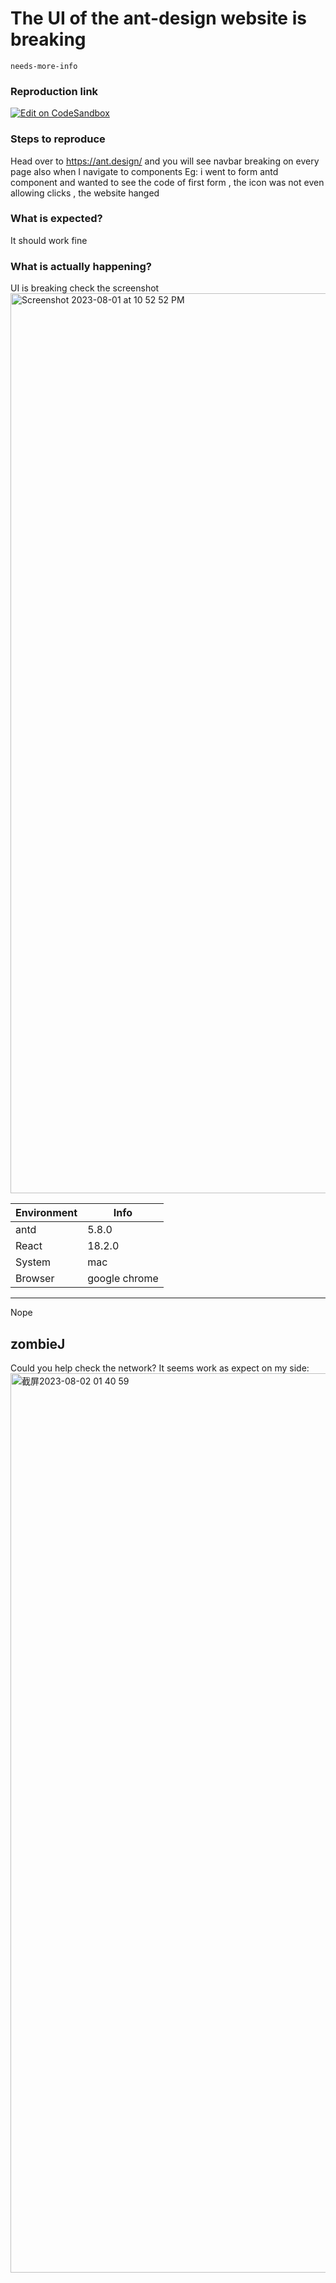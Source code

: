 # The UI of the ant-design website is breaking

`needs-more-info`

### Reproduction link

[![Edit on CodeSandbox](https://codesandbox.io/static/img/play-codesandbox.svg)](https://codesandbox.io/s/antd-reproduction-template-forked-jyh2k9)

### Steps to reproduce

Head over to https://ant.design/ and you will see navbar breaking on every page
also when I navigate to components Eg: i went to form antd component and wanted to see the code of first form , the icon was not even allowing clicks , the website hanged

### What is expected?

It should work fine

### What is actually happening?

UI is breaking
check the screenshot
<img width="1440" alt="Screenshot 2023-08-01 at 10 52 52 PM" src="https://github.com/ant-design/ant-design/assets/124770018/b1cefcf0-ebb2-4dcc-859a-79dfd4f06ee5">

| Environment | Info          |
| ----------- | ------------- |
| antd        | 5.8.0         |
| React       | 18.2.0        |
| System      | mac           |
| Browser     | google chrome |

---

Nope

<!-- generated by ant-design-issue-helper. DO NOT REMOVE -->

## zombieJ

Could you help check the network? It seems work as expect on my side:
<img width="1439" alt="截屏2023-08-02 01 40 59" src="https://github.com/ant-design/ant-design/assets/5378891/1b98c0b0-db5f-4739-94ed-881cfb40f8bb">
